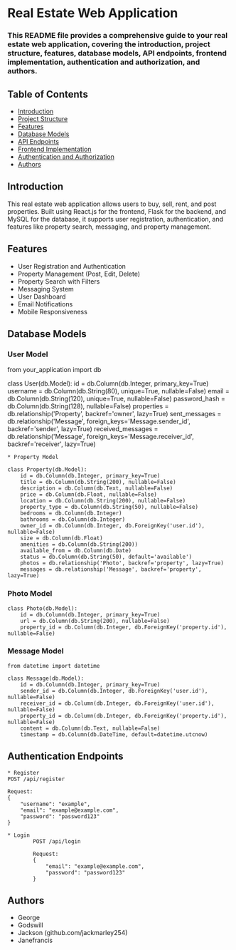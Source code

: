 # Real Estate Web Application 


### This README file provides a comprehensive guide to your real estate web application, covering the introduction, project structure, features, database models, API endpoints, frontend implementation, authentication and authorization, and authors.

## Table of Contents
- [Introduction](#introduction)
- [Project Structure](#project-structure)
- [Features](#features)
- [Database Models](#database-models)
- [API Endpoints](#api-endpoints)
- [Frontend Implementation](#frontend-implementation)
- [Authentication and Authorization](#authentication-and-authorization)
- [Authors](#authors)

## Introduction
This real estate web application allows users to buy, sell, rent, and post properties. Built using React.js for the frontend, Flask for the backend, and MySQL for the database, it supports user registration, authentication, and features like property search, messaging, and property management.

## Features
- User Registration and Authentication
- Property Management (Post, Edit, Delete)
- Property Search with Filters
- Messaging System
- User Dashboard
- Email Notifications
- Mobile Responsiveness

## Database Models
### User Model
from your_application import db

class User(db.Model):
    id = db.Column(db.Integer, primary_key=True)
    username = db.Column(db.String(80), unique=True, nullable=False)
    email = db.Column(db.String(120), unique=True, nullable=False)
    password_hash = db.Column(db.String(128), nullable=False)
    properties = db.relationship('Property', backref='owner', lazy=True)
    sent_messages = db.relationship('Message', foreign_keys='Message.sender_id', backref='sender', lazy=True)
    received_messages = db.relationship('Message', foreign_keys='Message.receiver_id', backref='receiver', lazy=True)


    * Property Model

    class Property(db.Model):
        id = db.Column(db.Integer, primary_key=True)
        title = db.Column(db.String(200), nullable=False)
        description = db.Column(db.Text, nullable=False)
        price = db.Column(db.Float, nullable=False)
        location = db.Column(db.String(200), nullable=False)
        property_type = db.Column(db.String(50), nullable=False)
        bedrooms = db.Column(db.Integer)
        bathrooms = db.Column(db.Integer)
        owner_id = db.Column(db.Integer, db.ForeignKey('user.id'), nullable=False)
        size = db.Column(db.Float)
        amenities = db.Column(db.String(200))
        available_from = db.Column(db.Date)
        status = db.Column(db.String(50), default='available')
        photos = db.relationship('Photo', backref='property', lazy=True)
        messages = db.relationship('Message', backref='property', lazy=True)


### Photo Model

    class Photo(db.Model):
        id = db.Column(db.Integer, primary_key=True)
        url = db.Column(db.String(200), nullable=False)
        property_id = db.Column(db.Integer, db.ForeignKey('property.id'), nullable=False)


### Message Model
    from datetime import datetime

    class Message(db.Model):
        id = db.Column(db.Integer, primary_key=True)
        sender_id = db.Column(db.Integer, db.ForeignKey('user.id'), nullable=False)
        receiver_id = db.Column(db.Integer, db.ForeignKey('user.id'), nullable=False)
        property_id = db.Column(db.Integer, db.ForeignKey('property.id'), nullable=False)
        content = db.Column(db.Text, nullable=False)
        timestamp = db.Column(db.DateTime, default=datetime.utcnow)


## Authentication Endpoints
    * Register
    POST /api/register

    Request:
    {
        "username": "example",
        "email": "example@example.com",
        "password": "password123"
    }

    * Login
            POST /api/login

            Request:
            {
                "email": "example@example.com",
                "password": "password123"
            }


## Authors
- George
- Godswill
- Jackson (github.com/jackmarley254)
- Janefrancis

